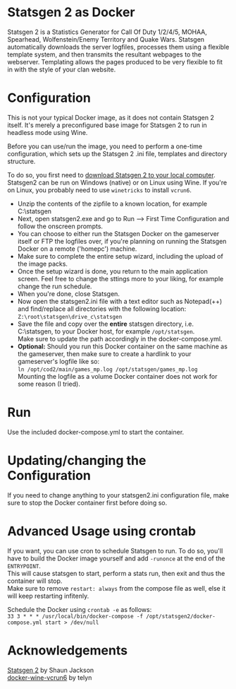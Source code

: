 # Statsgen 2 as Docker
Statsgen 2 is a Statistics Generator for Call Of Duty 1/2/4/5, MOHAA, Spearhead, Wolfenstein/Enemy Territory and Quake Wars. Statsgen automatically downloads the server logfiles, processes them using a flexible template system, and then transmits the resultant webpages to the webserver. Templating allows the pages produced to be very flexible to fit in with the style of your clan website.

# Configuration
This is not your typical Docker image, as it does not contain Statsgen 2 itself. It's merely a preconfigured base image for Statsgen 2 to run in headless mode using Wine.

Before you can use/run the image, you need to perform a one-time configuration, which sets up the Statsgen 2 .ini file, templates and directory structure.

To do so, you first need to [download Statsgen 2 to your local computer](https://github.com/Freekers/statsgen/releases/download/v1.9.3/statsgen2_v1.9.3.zip). Statsgen2 can be run on Windows (native) or on Linux using Wine. If you're on Linux, you probably need to use `winetricks` to install `vcrun6`.

- Unzip the contents of the zipfile to a known location, for example C:\statsgen
- Next, open statsgen2.exe and go to Run --> First Time Configuration and follow the onscreen prompts.
- You can choose to either run the Statsgen Docker on the gameserver itself or FTP the logfiles over, if you're planning on running the Statsgen Docker on a remote ('homepc') machine.   
- Make sure to complete the entire setup wizard, including the upload of the image packs.
- Once the setup wizard is done, you return to the main application screen. Feel free to change the sttings more to your liking, for example change the run schedule. 
- When you're done, close Statsgen.
- Now open the statsgen2.ini file with a text editor such as Notepad(++) and find/replace all directories with the following location: `Z:\root\statsgen\drive_c\statsgen`
- Save the file and copy over the **entire** statsgen directory, i.e. C:\statsgen, to your Docker host, for example `/opt/statsgen`.   
Make sure to update the path accordingly in the docker-compose.yml.
- **Optional:** Should you run this Docker container on the same machine as the gameserver, then make sure to create a hardlink to your gameserver's logfile like so:  
`ln /opt/cod2/main/games_mp.log /opt/statsgen/games_mp.log`  
Mounting the logfile as a volume Docker container does not work for some reason (I tried). 

# Run
Use the included docker-compose.yml to start the container.

# Updating/changing the Configuration
If you need to change anything to your statsgen2.ini configuration file, make sure to stop the Docker container first before doing so.

# Advanced Usage using crontab
If you want, you can use cron to schedule Statsgen to run. To do so, you'll have to build the Docker image yourself and add `-runonce` at the end of the `ENTRYPOINT`.   
This will cause statsgen to start, perform a stats run, then exit and thus the container will stop.  
Make sure to remove  `restart: always` from the compose file as well, else it will keep restarting infitenly.

Schedule the Docker using `crontab -e` as follows:  
`33 3 * * * /usr/local/bin/docker-compose -f /opt/statsgen2/docker-compose.yml start > /dev/null`

# Acknowledgements
[Statsgen 2](http://statsgen.co.uk) by Shaun Jackson  
[docker-wine-vcrun6](https://github.com/telyn/docker-wine-vcrun6) by telyn
